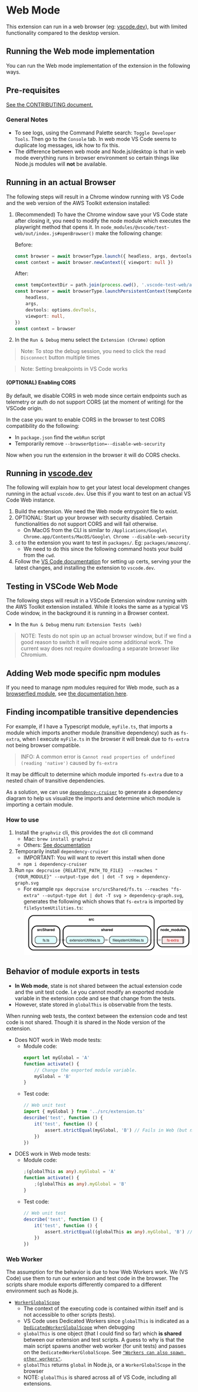 # Web Mode

This extension can run in a web browser (eg: [vscode.dev](https://vscode.dev)), but with limited functionality compared to
the desktop version.

## Running the Web mode implementation

You can run the Web mode implementation of the extension in the following ways.

## Pre-requisites

[See the CONTRIBUTING document.](../CONTRIBUTING.md#setup)

### General Notes

-   To see logs, using the Command Palette search: `Toggle Developer Tools`. Then go to the `Console` tab. In web mode VS Code seems to duplicate log messages, idk how to fix this.
-   The difference between web mode and Node.js/desktop is that in web mode everything runs in browser environment so certain things like Node.js modules will **not** be available.

## Running in an actual Browser

The following steps will result in a Chrome window running with VS Code
and the web version of the AWS Toolkit extension installed:

1. (Recommended) To have the Chrome window save your VS Code state after closing it, you need to modify the node module which executes the playwright method that opens it. In `node_modules/@vscode/test-web/out/index.js#openBrowser()` make the following change:

    Before:

    ```typescript
    const browser = await browserType.launch({ headless, args, devtools: options.devTools })
    const context = await browser.newContext({ viewport: null })
    ```

    After:

    ```typescript
    const tempContextDir = path.join(process.cwd(), '.vscode-test-web/aws-toolkit-user-dir')
    const browser = await browserType.launchPersistentContext(tempContextDir, {
        headless,
        args,
        devtools: options.devTools,
        viewport: null,
    })
    const context = browser
    ```

2. In the `Run & Debug` menu select the `Extension (Chrome)` option

> Note: To stop the debug session, you need to click the read `Disconnect` button multiple times

> Note: Setting breakpoints in VS Code works

#### (OPTIONAL) Enabling CORS

By default, we disable CORS in web mode since certain endpoints
such as telemetry or auth do not support CORS (at the moment of writing) for the VSCode origin.

In the case you want to enable CORS in the browser to test CORS compatibility
do the following:

-   In `package.json` find the `webRun` script
-   Temporarily remove `--browserOption=--disable-web-security`

Now when you run the extension in the browser it will do CORS checks.

## Running in [vscode.dev](https://vscode.dev)

The following will explain how to get your latest local development changes running in the actual `vscode.dev`. Use this if you want to test on an actual VS Code Web instance.

1. Build the extension. We need the Web mode entrypoint file to exist.
2. OPTIONAL: Start up your browser with security disabled. Certain functionalities do not support CORS and will fail otherwise.
    - On MacOS from the CLI is similar to `/Applications/Google\ Chrome.app/Contents/MacOS/Google\ Chrome --disable-web-security`
3. `cd` to the extension you want to test in `packages/`. Eg: `packages/amazonq/`.
    - We need to do this since the following command hosts your build from the `cwd`.
4. Follow the [VS Code documentation](https://code.visualstudio.com/api/extension-guides/web-extensions#test-your-web-extension-in-vscode.dev) for setting up certs, serving your the latest changes, and installing the extension to `vscode.dev`.

## Testing in VSCode Web Mode

The following steps will result in a VSCode Extension window running
with the AWS Toolkit extension installed. While it looks the same as a typical
VS Code window, in the background it is running in a Browser context.

-   In the `Run & Debug` menu run: `Extension Tests (web)`

> NOTE: Tests do not spin up an actual browser window, but if we find a good reason to switch it will require some additional work. The current way does not require dowloading a separate browser like Chromium.

## Adding Web mode specific npm modules

If you need to manage npm modules required for Web mode, such as a [browserfied module](https://www.npmjs.com/package/os-browserify), see [the documentation here](../packages/core/src/web/README.md).

## Finding incompatible transitive dependencies

For example, if I have a Typescript module, `myFile.ts`, that imports a module which imports another module (transitive dependency) such as `fs-extra`,
when I execute `myFile.ts` in the browser it will break due to `fs-extra` not being browser compatible.

> INFO: A common error is `Cannot read properties of undefined (reading 'native')` caused by `fs-extra`

It may be difficult to determine which module imported `fs-extra` due to a nested chain of transitive dependencies.

As a solution, we can use [`dependency-cruiser`](https://www.npmjs.com/package/dependency-cruiser) to generate a dependency diagram
to help us visualize the imports and determine which module is importing a certain module.

### How to use

1. Install the `graphviz` cli, this provides the `dot` cli command
    - Mac: `brew install graphviz`
    - Others: [See documentation](https://www.graphviz.org/download/)
2. Temporarily install `dependency-cruiser`
    - IMPORTANT: You will want to revert this install when done
    - `npm i dependency-cruiser`
3. Run `npx depcruise {RELATIVE_PATH_TO_FILE}  --reaches "{YOUR_MODULE}" --output-type dot | dot -T svg > dependency-graph.svg`
    - For example `npx depcruise src/srcShared/fs.ts --reaches "fs-extra" --output-type dot | dot -T svg > dependency-graph.svg`, generates the following which shows that `fs-extra` is imported by `fileSystemUtilities.ts`:
      ![Dependency Graph](./images/dependency-graph-small.svg)

## Behavior of module exports in tests

-   **In Web mode**, state is not shared between the actual extension code and the unit test code. I.e you cannot modify an exported module variable in the extension code and see that change from the tests.
-   However, state stored in `globalThis` is observable from the tests.

When running web tests, the context between the extension code and test code is not shared.
Though it is shared in the Node version of the extension.

-   Does NOT work in Web mode tests:
    -   Module code:
        ```typescript
        export let myGlobal = 'A'
        function activate() {
            // Change the exported module variable.
            myGlobal = 'B'
        }
        ```
    -   Test code:
        ```typescript
        // Web unit test
        import { myGlobal } from '../src/extension.ts'
        describe('test', function () {
            it('test', function () {
                assert.strictEqual(myGlobal, 'B') // Fails in Web (but not Node.js). The value is 'A'.
            })
        })
        ```
-   DOES work in Web mode tests:
    -   Module code:
        ```typescript
        ;(globalThis as any).myGlobal = 'A'
        function activate() {
            ;(globalThis as any).myGlobal = 'B'
        }
        ```
    -   Test code:
        ```typescript
        // Web unit test
        describe('test', function () {
            it('test', function () {
                assert.strictEqual((globalThis as any).myGlobal, 'B') // Passes in Web and Node.js.
            })
        })
        ```

### Web Worker

The assumption for the behavior is due to how Web Workers work. We (VS Code) use them to run our extension and test code in the browser. The scripts share module exports differently compared to a different environment such as Node.js.

-   [`WorkerGlobalScope`](https://developer.mozilla.org/en-US/docs/Web/API/WorkerGlobalScope)
    -   The context of the executing code is contained within itself and is not accessible to other scripts (tests).
    -   VS Code uses Dedicated Workers since `globalThis` is indicated as a [`DedicatedWorkerGlobalScope`](https://developer.mozilla.org/en-US/docs/Web/API/DedicatedWorkerGlobalScope) when debugging
    -   `globalThis` is one object (that I could find so far) which **is shared** between our extension and test scripts. A guess to why is that the main script spawns another web worker (for unit tests) and passes on the `DedicatedWorkerGlobalScope`. See [`"Workers can also spawn other workers"`](https://developer.mozilla.org/en-US/docs/Web/API/Web_Workers_API/Functions_and_classes_available_to_workers).
    -   `globalThis` returns `global` in Node.js, or a `WorkerGlobalScope` in the browser
    -   NOTE: `globalThis` is shared across all of VS Code, including all extensions.
